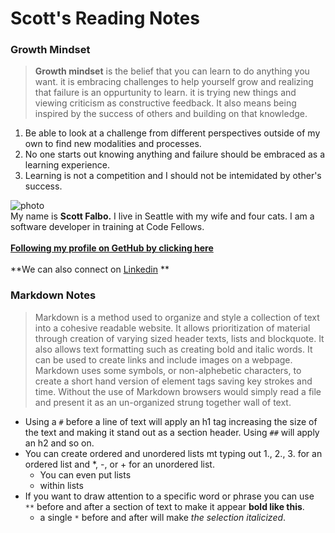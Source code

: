 #  Scott's Reading Notes 

### Growth Mindset

> **Growth mindset** is the belief that you can learn to do anything you want.  it is embracing challenges to help yourself grow and realizing that failure is an oppurtunity to learn.  it is trying new things and viewing criticism as constructive feedback.  It also means being inspired by the success of others and building on that knowledge.

1. Be able to look at a challenge from different perspectives outside of my own to find new modalities and processes.
2. No one starts out knowing anything and failure should be embraced as a learning experience.
3. Learning is not a competition and I should not be intemidated by other's success.

![photo](https://avatars1.githubusercontent.com/u/67803329?s=460&u=92ace7e6cedf0c3582317b5620d2575ca0d49604&v=4)<br />
My name is **Scott Falbo.**  I live in Seattle with my wife and four cats.  I am a software developer in training at Code Fellows.
<br><br>
**[Following my profile on GetHub by clicking here](https://github.com/scottfalbo)**
<br><br>
**We can also connect on [Linkedin](https://www.linkedin.com/in/scott-falbo-5523a41b1) **

### Markdown Notes
> Markdown is a method used to organize and style a collection of text into a cohesive readable website.  It allows prioritization of material through creation of varying sized header texts, lists and blockquote.  It also allows text formatting such as creating bold and italic words.  It can be used to create links and include images on a webpage.  Markdown uses some symbols, or non-alphebetic characters, to create a short hand version of element tags saving key strokes and time.  Without the use of Markdown browsers would simply read a file and present it as an un-organized strung together wall of text.
* Using a `#` before a line of text will apply an h1 tag increasing the size of the text and making it stand out as a section header. Using `##` will apply an h2 and so on.
* You can create ordered and unordered lists mt typing out 1., 2., 3. for an ordered list and *, -, or + for an unordered list.
  * You can even put lists
  * within lists
* If you want to draw attention to a specific word or phrase you can use `**` before and after a section of text to make it appear **bold like this**.
  * a single `*` before and after will make *the selection italicized*. 
